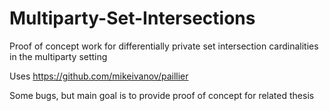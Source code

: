 # Multiparty-Set-Intersections
Proof of concept work for differentially private set intersection cardinalities in the multiparty setting

Uses https://github.com/mikeivanov/paillier

Some bugs, but main goal is to provide proof of concept for related thesis
